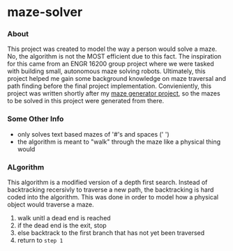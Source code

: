 # maze-solver

### About
This project was created to model the way a person would solve a maze. No, the algorithm is not the MOST efficient due to this fact. The inspiration for this came from an ENGR 16200 group project where we were tasked with building small, autonomous maze solving robots. Ultimately, this project helped me gain some background knowledge on maze traversal and path finding before the final project implementation. Convieniently, this project was written shortly after my [maze generator project](https://github.com/g-hurst/maze-generator), so the mazes to be solved in this project were generated from there. 

### Some Other Info
* only solves text based mazes of '#'s and spaces (' ')
* the algorithm is meant to "walk" through the maze like a physical thing would

### ALgorithm
This algorithm is a modified version of a depth first search. Instead of backtracking recersivly to traverse a new path, the backtracking is hard coded into the algorithm. This was done in order to model how a physical object would traverse a maze.
1. walk unitl a dead end is reached
2. if the dead end is the exit, stop
3. else backtrack to the first branch that has not yet been traversed
4. return to `step 1`